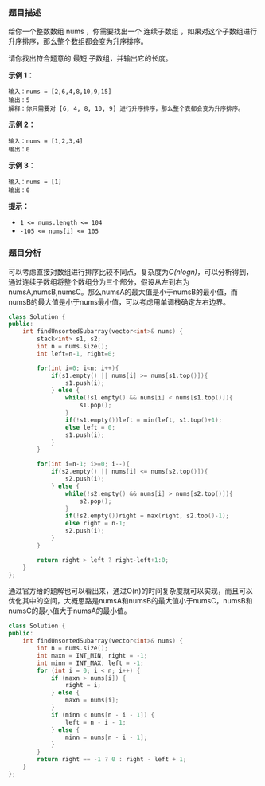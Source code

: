 ### 题目描述

给你一个整数数组 nums ，你需要找出一个 连续子数组 ，如果对这个子数组进行升序排序，那么整个数组都会变为升序排序。

请你找出符合题意的 最短 子数组，并输出它的长度。

**示例 1：**

~~~
输入：nums = [2,6,4,8,10,9,15]
输出：5
解释：你只需要对 [6, 4, 8, 10, 9] 进行升序排序，那么整个表都会变为升序排序。
~~~

**示例 2：**

~~~
输入：nums = [1,2,3,4]
输出：0
~~~

**示例 3：**

~~~
输入：nums = [1]
输出：0
~~~

**提示：**

- `1 <= nums.length <= 104`
- `-105 <= nums[i] <= 105`

### 题目分析

可以考虑直接对数组进行排序比较不同点，复杂度为*O(nlogn)*，可以分析得到，通过连续子数组将整个数组分为三个部分，假设从左到右为numsA,numsB,numsC。那么numsA的最大值是小于numsB的最小值，而numsB的最大值是小于nums最小值，可以考虑用单调栈确定左右边界。

~~~c++
class Solution {
public:
    int findUnsortedSubarray(vector<int>& nums) {
        stack<int> s1, s2;
        int n = nums.size();
        int left=n-1, right=0;

        for(int i=0; i<n; i++){
            if(s1.empty() || nums[i] >= nums[s1.top()]){
                s1.push(i);
            } else {
                while(!s1.empty() && nums[i] < nums[s1.top()]){
                    s1.pop();
                }
                if(!s1.empty())left = min(left, s1.top()+1);
                else left = 0;
                s1.push(i);
            }
        }

        for(int i=n-1; i>=0; i--){
            if(s2.empty() || nums[i] <= nums[s2.top()]){
                s2.push(i);
            } else {
                while(!s2.empty() && nums[i] > nums[s2.top()]){
                    s2.pop();
                }
                if(!s2.empty())right = max(right, s2.top()-1);
                else right = n-1;
                s2.push(i);
            }
        }

        return right > left ? right-left+1:0;
    }
};
~~~

通过官方给的题解也可以看出来，通过O(n)的时间复杂度就可以实现，而且可以优化其中的空间，大概思路是numsA和numsB的最大值小于numsC，numsB和numsC的最小值大于numsA的最小值。

~~~c++
class Solution {
public:
    int findUnsortedSubarray(vector<int>& nums) {
        int n = nums.size();
        int maxn = INT_MIN, right = -1;
        int minn = INT_MAX, left = -1;
        for (int i = 0; i < n; i++) {
            if (maxn > nums[i]) {
                right = i;
            } else {
                maxn = nums[i];
            }
            if (minn < nums[n - i - 1]) {
                left = n - i - 1;
            } else {
                minn = nums[n - i - 1];
            }
        }
        return right == -1 ? 0 : right - left + 1;
    }
};
~~~

